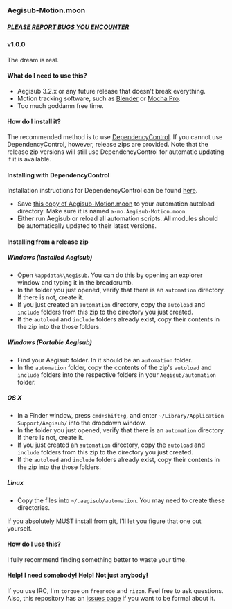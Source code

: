 ### Aegisub-Motion.moon ###

##### [PLEASE REPORT BUGS YOU ENCOUNTER](#help-i-need-somebody-help-not-just-anybody)

#### v1.0.0 ####

The dream is real.

#### What do I need to use this? ####

 - Aegisub 3.2.x or any future release that doesn't break everything.
 - Motion tracking software, such as [Blender][blender] or [Mocha Pro][mochapro].
 - Too much goddamn free time.

#### How do I install it? ####

The recommended method is to use [DependencyControl][depctrl]. If you
cannot use DependencyControl, however, release zips are provided. Note
that the release zip versions will still use DependencyControl for
automatic updating if it is available.

#### Installing with DependencyControl
Installation instructions for DependencyControl can be found [here](DCInst).

- Save [this copy of Aegisub-Motion.moon][amodep] to your automation autoload directory. Make sure it is named `a-mo.Aegisub-Motion.moon`.
- Either run Aegisub or reload all automation scripts. All modules should be automatically updated to their latest versions.

#### Installing from a release zip

##### Windows (Installed Aegisub)

- Open `%appdata%\Aegisub`. You can do this by opening an explorer window and typing it in the breadcrumb.
- In the folder you just opened, verify that there is an `automation` directory. If there is not, create it.
- If you just created an `automation` directory, copy the `autoload` and `include` folders from this zip to the directory you just created.
- If the `autoload` and `include` folders already exist, copy their contents in the zip into the those folders.

##### Windows (Portable Aegisub)

- Find your Aegisub folder. In it should be an `automation` folder.
- In the `automation` folder, copy the contents of the zip's `autoload` and `include` folders into the respective folders in your `Aegisub/automation` folder.

##### OS X

- In a Finder window, press `cmd+shift+g`, and enter `~/Library/Application Support/Aegisub/` into the dropdown window.
- In the folder you just opened, verify that there is an `automation` directory. If there is not, create it.
- If you just created an `automation` directory, copy the `autoload` and `include` folders from this zip to the directory you just created.
- If the `autoload` and `include` folders already exist, copy their contents in the zip into the those folders.

##### Linux

- Copy the files into `~/.aegisub/automation`. You may need to create these directories.

If you absolutely MUST install from git, I'll let you figure that one
out yourself.

#### How do I use this? ####

I fully recommend finding something better to waste your time.

#### Help! I need somebody! Help! Not just anybody! ####

If you use IRC, I'm `torque` on `freenode` and `rizon`. Feel free to ask
questions. Also, this repository has an [issues page][issues] if you
want to be formal about it.

[blender]: http://www.blender.org/
[mochapro]: http://www.imagineersystems.com/products/mocha-pro/
[legacy]: https://github.com/TypesettingTools/Aegisub-Motion/tree/legacy
[depctrl]: https://github.com/TypesettingTools/DependencyControl
[DCInst]: https://github.com/TypesettingTools/DependencyControl#install-instructions
[amodep]: https://raw.githubusercontent.com/TypesettingTools/Aegisub-Motion/DepCtrl/Aegisub-Motion.moon
[releases]: https://github.com/TypesettingTools/aegisub-motion/releases
[wiki]: https://github.com/TypesettingTools/aegisub-motion/wiki
[twitter]: https://twitter.com/a_rinwe
[issues]: https://github.com/TypesettingTools/aegisub-motion/issues
